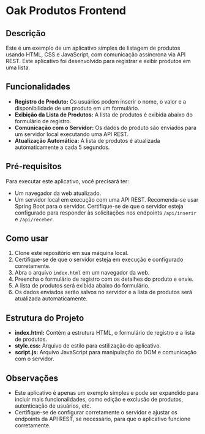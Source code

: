 # Oak Produtos Frontend

## Descrição

Este é um exemplo de um aplicativo simples de listagem de produtos usando HTML, CSS e JavaScript, com comunicação assíncrona via API REST. Este aplicativo foi desenvolvido para registrar e exibir produtos em uma lista.

## Funcionalidades

- **Registro de Produto:** Os usuários podem inserir o nome, o valor e a disponibilidade de um produto em um formulário.
- **Exibição da Lista de Produtos:** A lista de produtos é exibida abaixo do formulário de registro.
- **Comunicação com o Servidor:** Os dados do produto são enviados para um servidor local executando uma API REST.
- **Atualização Automática:** A lista de produtos é atualizada automaticamente a cada 5 segundos.

## Pré-requisitos

Para executar este aplicativo, você precisará ter:

- Um navegador da web atualizado.
- Um servidor local em execução com uma API REST. Recomenda-se usar Spring Boot para o servidor. Certifique-se de que o servidor esteja configurado para responder às solicitações nos endpoints `/api/inserir` e `/api/receber`.

## Como usar

1. Clone este repositório em sua máquina local.
2. Certifique-se de que o servidor esteja em execução e configurado corretamente.
3. Abra o arquivo `index.html` em um navegador da web.
4. Preencha o formulário de registro com os detalhes do produto e envie.
5. A lista de produtos será exibida abaixo do formulário.
6. Os dados enviados serão salvos no servidor e a lista de produtos será atualizada automaticamente.

## Estrutura do Projeto

- **index.html:** Contém a estrutura HTML, o formulário de registro e a lista de produtos.
- **style.css:** Arquivo de estilo para estilização do aplicativo.
- **script.js:** Arquivo JavaScript para manipulação do DOM e comunicação com o servidor.

## Observações

- Este aplicativo é apenas um exemplo simples e pode ser expandido para incluir mais funcionalidades, como edição e exclusão de produtos, autenticação de usuários, etc.
- Certifique-se de configurar corretamente o servidor e ajustar os endpoints da API REST, se necessário, para que o aplicativo funcione corretamente.

